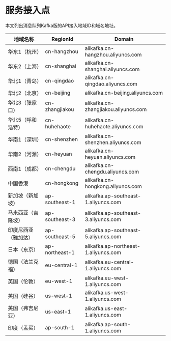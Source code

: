 # 服务接入点

本文列出消息队列Kafka版的API接入地域ID和域名地址。

|地域名称|RegionId|Domain|
|----|--------|------|
|华东1（杭州）|cn-hangzhou|alikafka.cn-hangzhou.aliyuncs.com|
|华东2（上海）|cn-shanghai|alikafka.cn-shanghai.aliyuncs.com|
|华北1（青岛）|cn-qingdao|alikafka.cn-qingdao.aliyuncs.com|
|华北2（北京）|cn-beijing|alikafka.cn-beijing.aliyuncs.com|
|华北3（张家口）|cn-zhangjiakou|alikafka.cn-zhangjiakou.aliyuncs.com|
|华北5（呼和浩特）|cn-huhehaote|alikafka.cn-huhehaote.aliyuncs.com|
|华南1（深圳）|cn-shenzhen|alikafka.cn-shenzhen.aliyuncs.com|
|华南2（河源）|cn-heyuan|alikafka.cn-heyuan.aliyuncs.com|
|西南1（成都）|cn-chengdu|alikafka.cn-chengdu.aliyuncs.com|
|中国香港|cn-hongkong|alikafka.cn-hongkong.aliyuncs.com|
|新加坡（新加坡）|ap-southeast-1|alikafka.ap-southeast-1.aliyuncs.com|
|马来西亚（吉隆坡）|ap-southeast-3|alikafka.ap-southeast-3.aliyuncs.com|
|印度尼西亚（雅加达）|ap-southeast-5|alikafka.ap-southeast-5.aliyuncs.com|
|日本（东京）|ap-northeast-1|alikafka.ap-northeast-1.aliyuncs.com|
|德国（法兰克福）|eu-central-1|alikafka.eu-central-1.aliyuncs.com|
|英国（伦敦）|eu-west-1|alikafka.eu-west-1.aliyuncs.com|
|美国（硅谷）|us-west-1|alikafka.us-west-1.aliyuncs.com|
|美国（弗吉尼亚）|us-east-1|alikafka.us-east-1.aliyuncs.com|
|印度（孟买）|ap-south-1|alikafka.ap-south-1.aliyuncs.com|

